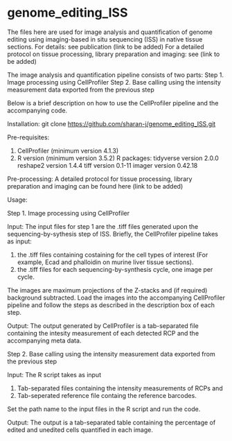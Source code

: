 # genome_editing_ISS

The files here are used for image analysis and quantification of genome editing using imaging-based in situ sequencing (ISS) in native tissue sections.
For details: see publication (link to be added)
For a detailed protocol on tissue processing, library preparation and imaging: see (link to be added)

The image analysis and quantification pipeline consists of two parts:
Step 1. Image processing using CellProfiler
Step 2. Base calling using the intensity measurement data exported from the previous step

Below is a brief description on how to use the CellProfiler pipeline and the accompanying code. 

Installation: git clone https://github.com/sharan-j/genome_editing_ISS.git

Pre-requisites:
1. CellProfiler (minimum version 4.1.3)
2. R version (minimum version 3.5.2)
    R packages:
        tidyverse version 2.0.0
        reshape2 version 1.4.4
        tiff version 0.1-11
        imager version 0.42.18

Pre-processing: 
A detailed protocol for tissue processing, library preparation and imaging can be found here (link to be added)

Usage:

Step 1. Image processing using CellProfiler

Input:
The input files for step 1 are the .tiff files generated upon the sequencing-by-sythesis step of ISS.
Briefly, the CellProfiler pipeline takes as input:
1. the .tiff files containing costaining for the cell types of interest (For example, Ecad and phalloidin on murine liver tissue sections).
2. the .tiff files for each sequencing-by-synthesis cycle, one image per cycle.

The images are maximum projections of the Z-stacks and (if required) background subtracted. 
Load the images into the accompanying CellProfiler pipeline and follow the steps as described in the description box of each step. 

Output:
The output generated by CellProfiler is a tab-separated file containing the intesity measurement of each detected RCP and the accompanying meta data.

Step 2. Base calling using the intensity measurement data exported from the previous step

Input:
The R script takes as input 
1. Tab-separated files containing the intensity measurements of RCPs and 
2. Tab-seperated reference file containg the reference barcodes.

Set the path name to the input files in the R script and run the code.

Output: 
The output is a tab-separated table containing the percentage of edited and unedited cells quantified in each image.


